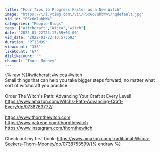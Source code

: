```yaml
---
title: "Four Tips to Progress Faster as a New Witch"
image: "https:\/\/i.ytimg.com\/vi\/PSx6o7uhbW4\/hqdefault.jpg"
vid_id: "PSx6o7uhbW4"
categories: "People-Blogs"
tags: ["Witchcraft","Wicca","witch"]
date: "2022-01-22T23:17:59+03:00"
vid_date: "2022-01-22T16:57:59Z"
duration: "PT13M9S"
viewcount: "338"
likeCount: "67"
dislikeCount: ""
channel: "Thorn Mooney"
---
```

{% raw %}#witchcraft #wicca #witch<br />Small things that can help you take bigger steps forward, no matter what sort of witchcraft you practice.<br /><br />Order The Witch's Path: Advancing Your Craft at Every Level!<br /><a rel="nofollow" target="blank" href="https://www.amazon.com/Witchs-Path-Advancing-Craft-Every/dp/0738763772/">https://www.amazon.com/Witchs-Path-Advancing-Craft-Every/dp/0738763772/</a><br /><br /><a rel="nofollow" target="blank" href="https://www.thornthewitch.com">https://www.thornthewitch.com</a><br /><a rel="nofollow" target="blank" href="https://www.patreon.com/thornthewitch">https://www.patreon.com/thornthewitch</a><br /><a rel="nofollow" target="blank" href="https://www.instagram.com/thornthewitch">https://www.instagram.com/thornthewitch</a><br /><br />Check out my first book: <a rel="nofollow" target="blank" href="https://www.amazon.com/Traditional-Wicca-Seekers-Thorn-Mooney/dp/0738753599/">https://www.amazon.com/Traditional-Wicca-Seekers-Thorn-Mooney/dp/0738753599/</a>{% endraw %}
